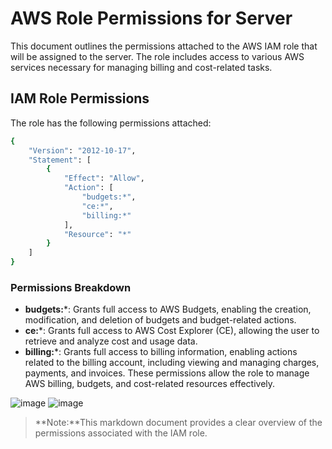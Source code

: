 # AWS Role Permissions for Server

This document outlines the permissions attached to the AWS IAM role that will be assigned to the server. The role includes access to various AWS services necessary for managing billing and cost-related tasks.

## IAM Role Permissions

The role has the following permissions attached:

```bash
{
    "Version": "2012-10-17",
    "Statement": [
        {
            "Effect": "Allow",
            "Action": [
                "budgets:*",
                "ce:*",
                "billing:*"
            ],
            "Resource": "*"
        }
    ]
}

```

### Permissions Breakdown
- **budgets:***: Grants full access to AWS Budgets, enabling the creation, modification, and deletion of budgets and budget-related actions.
- **ce:***: Grants full access to AWS Cost Explorer (CE), allowing the user to retrieve and analyze cost and usage data.
- **billing:***: Grants full access to billing information, enabling actions related to the billing account, including viewing and managing charges, payments, and invoices.
These permissions allow the role to manage AWS billing, budgets, and cost-related resources effectively.

![image](https://github.com/user-attachments/assets/cd282c9f-a68a-4ccb-842a-d989d66150e5)
![image](https://github.com/user-attachments/assets/06855d12-2edb-4f2f-85b1-dee320074bc6)


> **Note:**This markdown document provides a clear overview of the permissions associated with the IAM role.

